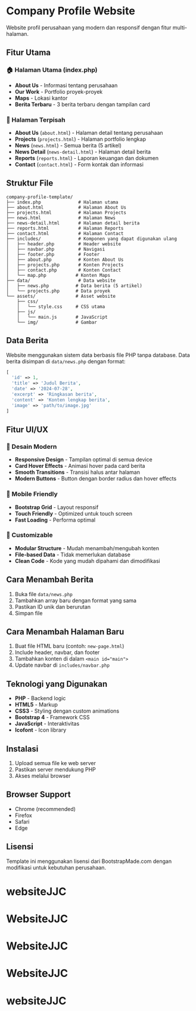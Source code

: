 
# Company Profile Website

Website profil perusahaan yang modern dan responsif dengan fitur multi-halaman.

## Fitur Utama

### 🏠 Halaman Utama (index.php)
- **About Us** - Informasi tentang perusahaan
- **Our Work** - Portfolio proyek-proyek
- **Maps** - Lokasi kantor
- **Berita Terbaru** - 3 berita terbaru dengan tampilan card

### 📄 Halaman Terpisah
- **About Us** (`about.html`) - Halaman detail tentang perusahaan
- **Projects** (`projects.html`) - Halaman portfolio lengkap
- **News** (`news.html`) - Semua berita (5 artikel)
- **News Detail** (`news-detail.html`) - Halaman detail berita
- **Reports** (`reports.html`) - Laporan keuangan dan dokumen
- **Contact** (`contact.html`) - Form kontak dan informasi

## Struktur File

```
company-profile-template/
├── index.php              # Halaman utama
├── about.html             # Halaman About Us
├── projects.html          # Halaman Projects
├── news.html              # Halaman News
├── news-detail.html       # Halaman detail berita
├── reports.html           # Halaman Reports
├── contact.html           # Halaman Contact
├── includes/              # Komponen yang dapat digunakan ulang
│   ├── header.php         # Header website
│   ├── navbar.php         # Navigasi
│   ├── footer.php         # Footer
│   ├── about.php          # Konten About Us
│   ├── projects.php       # Konten Projects
│   ├── contact.php        # Konten Contact
│   └── map.php           # Konten Maps
├── data/                  # Data website
│   ├── news.php          # Data berita (5 artikel)
│   └── projects.php      # Data proyek
└── assets/               # Asset website
    ├── css/
    │   └── style.css     # CSS utama
    ├── js/
    │   └── main.js       # JavaScript
    └── img/              # Gambar
```

## Data Berita

Website menggunakan sistem data berbasis file PHP tanpa database. Data berita disimpan di `data/news.php` dengan format:

```php
[
  'id' => 1,
  'title' => 'Judul Berita',
  'date' => '2024-07-28',
  'excerpt' => 'Ringkasan berita',
  'content' => 'Konten lengkap berita',
  'image' => 'path/to/image.jpg'
]
```

## Fitur UI/UX

### 🎨 Desain Modern
- **Responsive Design** - Tampilan optimal di semua device
- **Card Hover Effects** - Animasi hover pada card berita
- **Smooth Transitions** - Transisi halus antar halaman
- **Modern Buttons** - Button dengan border radius dan hover effects

### 📱 Mobile Friendly
- **Bootstrap Grid** - Layout responsif
- **Touch Friendly** - Optimized untuk touch screen
- **Fast Loading** - Performa optimal

### 🔧 Customizable
- **Modular Structure** - Mudah menambah/mengubah konten
- **File-based Data** - Tidak memerlukan database
- **Clean Code** - Kode yang mudah dipahami dan dimodifikasi

## Cara Menambah Berita

1. Buka file `data/news.php`
2. Tambahkan array baru dengan format yang sama
3. Pastikan ID unik dan berurutan
4. Simpan file

## Cara Menambah Halaman Baru

1. Buat file HTML baru (contoh: `new-page.html`)
2. Include header, navbar, dan footer
3. Tambahkan konten di dalam `<main id="main">`
4. Update navbar di `includes/navbar.php`

## Teknologi yang Digunakan

- **PHP** - Backend logic
- **HTML5** - Markup
- **CSS3** - Styling dengan custom animations
- **Bootstrap 4** - Framework CSS
- **JavaScript** - Interaktivitas
- **Icofont** - Icon library

## Instalasi

1. Upload semua file ke web server
2. Pastikan server mendukung PHP
3. Akses melalui browser

## Browser Support

- Chrome (recommended)
- Firefox
- Safari
- Edge

## Lisensi

Template ini menggunakan lisensi dari BootstrapMade.com dengan modifikasi untuk kebutuhan perusahaan.
# websiteJJC
# WebsiteJJC
# WebsiteJJC
# WebsiteJJC
# websiteJJC

